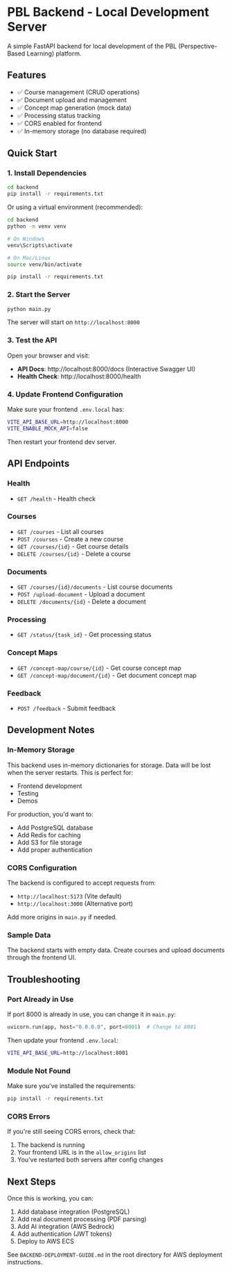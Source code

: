 # PBL Backend - Local Development Server

A simple FastAPI backend for local development of the PBL (Perspective-Based Learning) platform.

## Features

- ✅ Course management (CRUD operations)
- ✅ Document upload and management
- ✅ Concept map generation (mock data)
- ✅ Processing status tracking
- ✅ CORS enabled for frontend
- ✅ In-memory storage (no database required)

## Quick Start

### 1. Install Dependencies

```bash
cd backend
pip install -r requirements.txt
```

Or using a virtual environment (recommended):

```bash
cd backend
python -m venv venv

# On Windows
venv\Scripts\activate

# On Mac/Linux
source venv/bin/activate

pip install -r requirements.txt
```

### 2. Start the Server

```bash
python main.py
```

The server will start on `http://localhost:8000`

### 3. Test the API

Open your browser and visit:
- **API Docs**: http://localhost:8000/docs (Interactive Swagger UI)
- **Health Check**: http://localhost:8000/health

### 4. Update Frontend Configuration

Make sure your frontend `.env.local` has:

```bash
VITE_API_BASE_URL=http://localhost:8000
VITE_ENABLE_MOCK_API=false
```

Then restart your frontend dev server.

## API Endpoints

### Health
- `GET /health` - Health check

### Courses
- `GET /courses` - List all courses
- `POST /courses` - Create a new course
- `GET /courses/{id}` - Get course details
- `DELETE /courses/{id}` - Delete a course

### Documents
- `GET /courses/{id}/documents` - List course documents
- `POST /upload-document` - Upload a document
- `DELETE /documents/{id}` - Delete a document

### Processing
- `GET /status/{task_id}` - Get processing status

### Concept Maps
- `GET /concept-map/course/{id}` - Get course concept map
- `GET /concept-map/document/{id}` - Get document concept map

### Feedback
- `POST /feedback` - Submit feedback

## Development Notes

### In-Memory Storage
This backend uses in-memory dictionaries for storage. Data will be lost when the server restarts. This is perfect for:
- Frontend development
- Testing
- Demos

For production, you'd want to:
- Add PostgreSQL database
- Add Redis for caching
- Add S3 for file storage
- Add proper authentication

### CORS Configuration
The backend is configured to accept requests from:
- `http://localhost:5173` (Vite default)
- `http://localhost:3000` (Alternative port)

Add more origins in `main.py` if needed.

### Sample Data
The backend starts with empty data. Create courses and upload documents through the frontend UI.

## Troubleshooting

### Port Already in Use
If port 8000 is already in use, you can change it in `main.py`:

```python
uvicorn.run(app, host="0.0.0.0", port=8001)  # Change to 8001
```

Then update your frontend `.env.local`:
```bash
VITE_API_BASE_URL=http://localhost:8001
```

### Module Not Found
Make sure you've installed the requirements:
```bash
pip install -r requirements.txt
```

### CORS Errors
If you're still seeing CORS errors, check that:
1. The backend is running
2. Your frontend URL is in the `allow_origins` list
3. You've restarted both servers after config changes

## Next Steps

Once this is working, you can:
1. Add database integration (PostgreSQL)
2. Add real document processing (PDF parsing)
3. Add AI integration (AWS Bedrock)
4. Add authentication (JWT tokens)
5. Deploy to AWS ECS

See `BACKEND-DEPLOYMENT-GUIDE.md` in the root directory for AWS deployment instructions.
